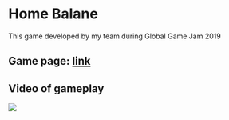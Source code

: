 # Home Balane

This game developed by my team during Global Game Jam 2019

## Game page: [link](https://globalgamejam.org/2019/games/home-balance)

## Video of gameplay
[![](https://ggj.s3.amazonaws.com/styles/game_sidebar__wide/featured_image/2019/01/247367/image_2019-01-27_15-02-12_0.png?itok=7AUsG9cV&timestamp=1548596934)](https://youtu.be/_67igKqQLLQ)
